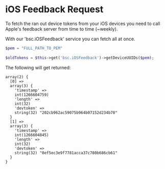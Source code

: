 iOS Feedback Request
====================

To fetch the ran out device tokens from your iOS devices you need to call Apple's feedback server from time to time (~weekly).

With our 'bsc.iOSFeedback' service you can fetch all at once.

```php
$pem = "FULL_PATH_TO_PEM"
 
$oldTokens = $this->get('bsc.iOSFeedback')->getDeviceUUIDs($pem);
```

The following will get returned:

```
array(2) {
  [0] =>
  array(3) {
    'timestamp' =>
    int(1266604759)
    'length' =>
    int(32)
    'devtoken' =>
    string(32) "202cb962ac59075b964b07152d234b70"
  }
  [1] =>
  array(3) {
    'timestamp' =>
    int(1266604845)
    'length' =>
    int(32)
    'devtoken' =>
    string(32) "0ef5ec3e9f7781acca37c780b686cb61"
  }
}
```
